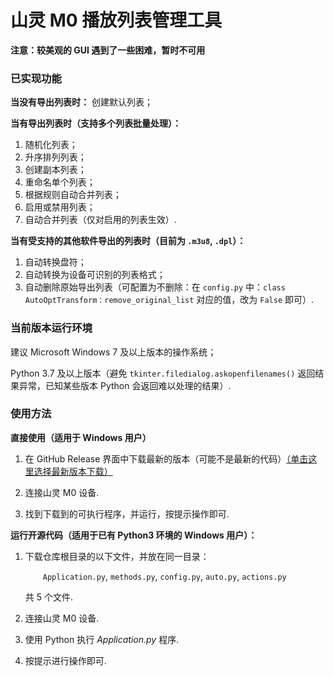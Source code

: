 # 山灵 M0 播放列表管理工具

**注意：较美观的 GUI 遇到了一些困难，暂时不可用**


### 已实现功能
**当没有导出列表时：** 创建默认列表；

**当有导出列表时（支持多个列表批量处理）：**
1. 随机化列表；
2. 升序排列列表；
3. 创建副本列表；
4. 重命名单个列表；
5. 根据规则自动合并列表；
6. 启用或禁用列表；
7. 自动合并列表（仅对启用的列表生效）.

**当有受支持的其他软件导出的列表时（目前为 `.m3u8`, `.dpl`）：**
1. 自动转换盘符；
2. 自动转换为设备可识别的列表格式；
3. 自动删除原始导出列表（可配置为不删除：在 `config.py` 中：`class AutoOptTransform：remove_original_list` 对应的值，改为 `False` 即可）.

### 当前版本运行环境
建议 Microsoft Windows 7 及以上版本的操作系统；

Python 3.7 及以上版本（避免 `tkinter.filedialog.askopenfilenames()` 返回结果异常，已知某些版本 Python 会返回难以处理的结果）. 

### 使用方法
**直接使用（适用于 Windows 用户）**
1. 在 GitHub Release 界面中下载最新的版本（可能不是最新的代码）[（单击这里选择最新版本下载）](https://github.com/ClokMuch/M0_Playlist_Mgr/releases)

2. 连接山灵 M0 设备.

3. 找到下载到的可执行程序，并运行，按提示操作即可.

**运行开源代码（适用于已有 Python3 环境的 Windows 用户）：**
1. 下载仓库根目录的以下文件，并放在同一目录：
   
   &emsp;&emsp;`Application.py`, `methods.py`, `config.py`, `auto.py`, `actions.py`
   
   共 5 个文件.

2. 连接山灵 M0 设备.

3. 使用 Python 执行 *Application.py* 程序.

4. 按提示进行操作即可.
